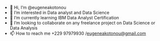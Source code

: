 - 👋 Hi, I’m @eugeneakotonou
- 👀 I’m interested in Data analyst and Data Science
- 🌱 I’m currently learning IBM Data Analyst Certification 
- 💞️ I’m looking to collaborate on any freelance project on Data Science or Data Analysis  
- 📫 How to reach me +229 97979930 /eugeneakotonou@gmail.com

<!---
eugeneakotonou/eugeneakotonou is a ✨ special ✨ repository because its `README.md` (this file) appears on your GitHub profile.
You can click the Preview link to take a look at your changes.
--->
